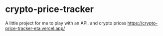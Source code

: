 # crypto-price-tracker
A little project for me to play with an API, and crypto prices
https://crypto-price-tracker-eta.vercel.app/

